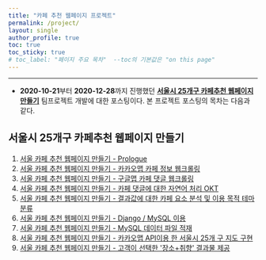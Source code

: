```yaml
---
title: "카페 추천 웹페이지 프로젝트"
permalink: /project/
layout: single
author_profile: true
toc: true
toc_sticky: true
# toc_label: "페이지 주요 목차"  --toc의 기본값은 "on this page"
---
```


*****
+ **2020-10-21**부터 **2020-12-28**까지 진행했던 **[서울시 25개구 카페추천 웹페이지 만들기](https://zhuyuan7.github.io/project/)** 
팀프로젝트 개발에 대한 포스팅이다.  본 프로젝트 포스팅의 목차는 다음과 같다.



## 서울시 25개구 카페추천 웹페이지 만들기

1.  [서울 카페 추천 웹페이지 만들기 - Prologue](https://zhuyuan7.github.io/blog/making-cafe-web-01/)
2.  [서울 카페 추천 웹페이지 만들기  - 카카오맵 카페 정보 웹크롤링](https://zhuyuan7.github.io/blog/making-cafe-web-02/)
3.  [서울 카페 추천 웹페이지 만들기  -  구글맵 카페 댓글 웹크롤링](https://zhuyuan7.github.io/blog/making-cafe-web-03/)
4.  [서울 카페 추천 웹페이지 만들기  -  카페 댓글에 대한 자연어 처리 OKT](https://zhuyuan7.github.io/blog/making-cafe-web-04/)
5.  [서울 카페 추천 웹페이지 만들기  -  결과값에 대한 카페 요소 분석 및 이용 목적 테마 분류](https://zhuyuan7.github.io/blog/making-cafe-web-05//)
6.  [서울 카페 추천 웹페이지 만들기  -  Django / MySQL 이용](https://zhuyuan7.github.io/blog/making-cafe-web-06/)
7.  [서울 카페 추천 웹페이지 만들기  -  MySQL 데이터 파일 적재](https://zhuyuan7.github.io/blog/making-cafe-web-07/)
8.  [서울 카페 추천 웹페이지 만들기  -  카카오맵 API이용 한 서울시 25개 구 지도 구현 ](https://zhuyuan7.github.io/blog/making-cafe-web-08/)
9.  [서울 카페 추천 웹페이지 만들기  -  고객이 선택한 '장소+취향' 결과물 제공](https://zhuyuan7.github.io/blog/making-cafe-web-09/)
